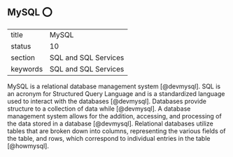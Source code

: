 ## MySQL :o:


|          |                      |
| -------- | -------------------- |
| title    | MySQL                | 
| status   | 10                   |
| section  | SQL and SQL Services |
| keywords | SQL and SQL Services |



MySQL is a relational database management system [@devmysql]. SQL
is an acronym for Structured Query Language and is a standardized
language used to interact with the databases [@devmysql].
Databases provide structure to a collection of data
while [@devmysql]. A database management system allows for the
addition, accessing, and processing of the data stored in a
database [@devmysql]. Relational databases utilize tables that are
broken down into columns, representing the various fields of the
table, and rows, which correspond to individual entries in the
table [@howmysql].


     
